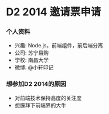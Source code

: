# D2 2014 邀请票申请 

### 个人资料

* 兴趣: Node.js，前端组件，前后端分离
* 公司: 苏宁易购
* 学校: 南昌大学
* 微博: @小轩印记

### 想参加D2 2014的原因

* 对前端技术保持高度的关注度
* 想膜拜下前端界的大牛
